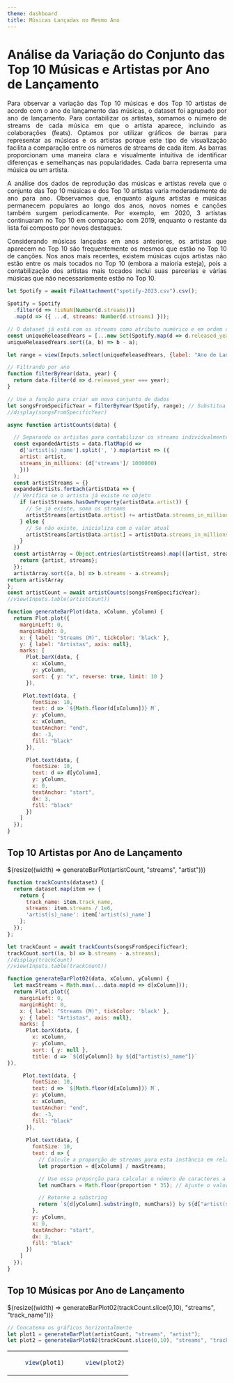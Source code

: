 ```yaml
---
theme: dashboard
title: Músicas Lançadas no Mesmo Ano
---
```

# Análise da Variação do Conjunto das Top 10 Músicas e Artistas por Ano de Lançamento

<p style="text-align:justify;">
Para observar a variação das Top 10 músicas e dos Top 10 artistas de acordo com o ano de lançamento das músicas, o dataset foi agrupado por ano de lançamento. Para contabilizar os artistas, somamos o número de streams de cada música em que o artista aparece, incluindo as colaborações (feats). Optamos por utilizar gráficos de barras para representar as músicas e os artistas porque este tipo de visualização facilita a comparação entre os números de streams de cada item. As barras proporcionam uma maneira clara e visualmente intuitiva de identificar diferenças e semelhanças nas popularidades. Cada barra representa uma música ou um artista.
</p>
<p style="text-align:justify;">
A análise dos dados de reprodução das músicas e artistas revela que o conjunto das Top 10 músicas e dos Top 10 artistas varia moderadamente de ano para ano. Observamos que, enquanto alguns artistas e músicas permanecem populares ao longo dos anos, novos nomes e canções também surgem periodicamente. Por exemplo, em 2020, 3 artistas continuaram no Top 10 em comparação com 2019, enquanto o restante da lista foi composto por novos destaques.
</p>
<p style="text-align:justify;">
Considerando músicas lançadas em anos anteriores, os artistas que aparecem no Top 10 são frequentemente os mesmos que estão no Top 10 de canções. Nos anos mais recentes, existem músicas cujos artistas não estão entre os mais tocados no Top 10 (embora a maioria esteja), pois a contabilização dos artistas mais tocados inclui suas parcerias e várias músicas que não necessariamente estão no Top 10.
</p>

```js
let Spotify = await FileAttachment("spotify-2023.csv").csv();

Spotify = Spotify
  .filter(d => !isNaN(Number(d.streams)))
  .map(d => ({ ...d, streams: Number(d.streams) }));
```

```js
// O dataset já está com os streams como atributo numérico e em ordem decrescente
const uniqueReleasedYears = [...new Set(Spotify.map(d => d.released_year))];
uniqueReleasedYears.sort((a, b) => b - a);
```

```js
let range = view(Inputs.select(uniqueReleasedYears, {label: "Ano de Lançamento: "}));
```

```js
// Filtrando por ano
function filterByYear(data, year) {
  return data.filter(d => d.released_year === year);
}

// Use a função para criar um novo conjunto de dados
let songsFromSpecificYear = filterByYear(Spotify, range); // Substitua 2023 pelo ano desejado
//display(songsFromSpecificYear)
```

```js
async function artistCounts(data) {

  // Separando os artistas para contabilizar os streams individualmente
  const expandedArtists = data.flatMap(d => 
    d['artist(s)_name'].split(', ').map(artist => ({
    artist: artist,
    streams_in_millions: (d['streams']/ 1000000)
    }))
  );
  const artistStreams = {}
  expandedArtists.forEach(artistData => {
  // Verifica se o artista já existe no objeto
    if (artistStreams.hasOwnProperty(artistData.artist)) {
      // Se já existe, soma os streams
      artistStreams[artistData.artist] += artistData.streams_in_millions;
    } else {
      // Se não existe, inicializa com o valor atual
      artistStreams[artistData.artist] = artistData.streams_in_millions;
    }
  })
  const artistArray = Object.entries(artistStreams).map(([artist, streams]) => {
    return {artist, streams};
  });
  artistArray.sort((a, b) => b.streams - a.streams);
return artistArray
};
const artistCount = await artistCounts(songsFromSpecificYear);
//view(Inputs.table(artistCount))
```

```js
function generateBarPlot(data, xColumn, yColumn) {
  return Plot.plot({
    marginLeft: 0,
    marginRight: 0,
    x: { label: "Streams (M)", tickColor: 'black' },
    y: { label: "Artistas", axis: null},
    marks: [
      Plot.barX(data, {
        x: xColumn,
        y: yColumn,
        sort: { y: "x", reverse: true, limit: 10 }
      }),

     Plot.text(data, {
        fontSize: 10,
        text: d => `${Math.floor(d[xColumn])} M`,
        y: yColumn,
        x: xColumn,
        textAnchor: "end",
        dx: -3,
        fill: "black"
      }),

      Plot.text(data, {
        fontSize: 10,
        text: d => d[yColumn],
        y: yColumn,
        x: 0,
        textAnchor: "start",
        dx: 3,
        fill: "black"
      })
    ]
  });
}
```
## Top 10 Artistas por Ano de Lançamento

<div class="grid grid-cols-1">
  <div class="card">
    ${resize((width) => generateBarPlot(artistCount, "streams", "artist"))}
  </div>
</div>

```js
function trackCounts(dataset) {
  return dataset.map(item => {
    return {
      track_name: item.track_name,
      streams: item.streams / 1e6,
      'artist(s)_name': item['artist(s)_name']
    };
  });
};

let trackCount = await trackCounts(songsFromSpecificYear);
trackCount.sort((a, b) => b.streams - a.streams);
//display(trackCount)
//view(Inputs.table(trackCount))
```

```js
function generateBarPlot02(data, xColumn, yColumn) {
  let maxStreams = Math.max(...data.map(d => d[xColumn]));
  return Plot.plot({
    marginLeft: 0,
    marginRight: 0,
    x: { label: "Streams (M)", tickColor: 'black' },
    y: { label: "Artistas", axis: null},
    marks: [
      Plot.barX(data, {
        x: xColumn,
        y: yColumn,
        sort: { y: null },
        title: d => `${d[yColumn]} by ${d["artist(s)_name"]}`
}),

     Plot.text(data, {
        fontSize: 10,
        text: d => `${Math.floor(d[xColumn])} M`,
        y: yColumn,
        x: xColumn,
        textAnchor: "end",
        dx: -3,
        fill: "black"
      }),
      
      Plot.text(data, {
        fontSize: 10,        
        text: d => {
          // Calcule a proporção de streams para esta instância em relação ao máximo
          let proportion = d[xColumn] / maxStreams;

          // Use essa proporção para calcular o número de caracteres a exibir
          let numChars = Math.floor(proportion * 35); // Ajuste o valor 100 conforme necessário

          // Retorne a substring
          return `${d[yColumn].substring(0, numChars)} by ${d["artist(s)_name"].substring(0, numChars)}`;
        },
        y: yColumn,
        x: 0,
        textAnchor: "start",
        dx: 3,
        fill: "black"
      })
    ]
  });
}
```
## Top 10 Músicas por Ano de Lançamento

<div class="grid grid-cols-1">
  <div class="card">
    ${resize((width) => generateBarPlot02(trackCount.slice(0,10), "streams", "track_name"))}
  </div>
</div>

```js
// Concatena os gráficos horizontalmente
let plot1 = generateBarPlot(artistCount, "streams", "artist");
let plot2 = generateBarPlot02(trackCount.slice(0,10), "streams", "track_name");

```

<table>
  <tr>
    <td>

```js
    view(plot1)
```
  </td>
  <td>

```js
    view(plot2)
```
  </td>

</table>